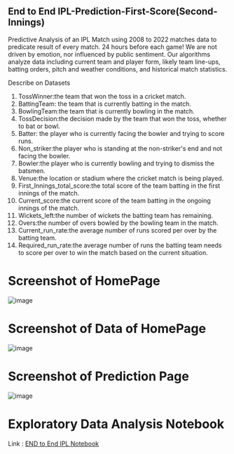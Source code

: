 ## End to End IPL-Prediction-First-Score(Second-Innings)
Predictive Analysis of an IPL Match using 2008 to 2022 matches data 
to predicate result of every match. 24 hours before each game! We 
are not driven by emotion, nor influenced by public sentiment. Our 
algorithms analyze data including current team and player form, likely 
team line-ups, batting orders, pitch and weather conditions, and 
historical match statistics.

Describe on Datasets
1. TossWinner:the team that won the toss in a cricket match.
2. BattingTeam: the team that is currently batting in the match.
3. BowlingTeam:the team that is currently bowling in the match.
4. TossDecision:the decision made by the team that won the toss, whether to bat or bowl.
5. Batter: the player who is currently facing the bowler and trying to score runs.
6. Non_striker:the player who is standing at the non-striker's end and not facing the bowler.
7. Bowler:the player who is currently bowling and trying to dismiss the batsmen.
8. Venue:the location or stadium where the cricket match is being played.
9. First_Innings_total_score:the total score of the team batting in the first innings of the match.
10. Current_score:the current score of the team batting in the ongoing innings of the match.
11. Wickets_left:the number of wickets the batting team has remaining.
12. Overs:the number of overs bowled by the bowling team in the match.
13. Current_run_rate:the average number of runs scored per over by the batting team.
14. Required_run_rate:the average number of runs the batting team needs to score per over to win the match based on the current situation.


# Screenshot of HomePage
![image](https://user-images.githubusercontent.com/106003797/232563042-61ea0367-c0ad-4da1-8f93-a6b908519524.png)

# Screenshot of Data of HomePage
![image](https://user-images.githubusercontent.com/106003797/232561742-42132b3a-dd98-46e4-835b-f750e71c5c56.png)

# Screenshot of Prediction Page
![image](https://user-images.githubusercontent.com/106003797/232562678-63b96869-fe30-4f85-9392-adab252b2e9f.png)

# Exploratory Data Analysis Notebook

Link : [END to End IPL Notebook](./NoteBook/IPL%20Prediction.ipynb)
